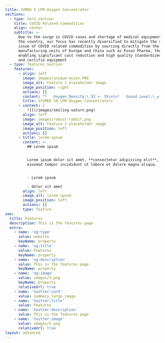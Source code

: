 ```yaml
---
title: JUMAO 5 LPM Oxygen Concentrator
sections:
  - type: hero_section
    title: COVID Related Commodities
    align: center
    subtitle: >-
      Due to the surge in COVID cases and shortage of medical equipment across
      the country, our focus has recently diversified to mitigate the supply
      issue of COVID related commodities by sourcing directly from the top
      manufacturing units of Europe and China such as Fosun Pharma, thereby
      enabling significant cost reduction and high quality standardized, tested
      and certifie equipment
  - type: features_section
    features:
      - align: left
        image: images/unique-onion.PNG
        image_alt: Feature 1 placeholder image
        image_position: right
        actions: []
        content: "*   Oxygen Density:\_93 +- 3%\n\n*   Sound Level:\_≤ 55db\n\n*   Flow Rate:\_10 L\\Min\n\n*   CE  Certified\n\n*   6 Months of After Sales\n\n*   Bulk Purchase Only \n\n*   Shipping Pan India\n"
        title: SYSMED 10 LPM Oxygen Concentrators
      - content: |
          ![](/images/smiling-saturn.png)
        align: left
        image: images/robust-rabbit.png
        image_alt: Feature 2 placeholder image
        image_position: left
        actions: []
      - title: lorem-ipsum
        content: >-
          ## Lorem ipsum


          Lorem ipsum dolor sit amet, **consectetur adipiscing elit**, sed do
          eiusmod tempor incididunt ut labore et dolore magna aliqua.


          - Lorem ipsum

          - dolor sit amet
        align: left
        image_alt: lorem-ipsum
        image_position: left
        actions: []
        type: feature
seo:
  title: Features
  description: This is the features page
  extra:
    - name: 'og:type'
      value: website
      keyName: property
    - name: 'og:title'
      value: Features
      keyName: property
    - name: 'og:description'
      value: This is the features page
      keyName: property
    - name: 'og:image'
      value: images/5.png
      keyName: property
      relativeUrl: true
    - name: 'twitter:card'
      value: summary_large_image
    - name: 'twitter:title'
      value: Features
    - name: 'twitter:description'
      value: This is the features page
    - name: 'twitter:image'
      value: images/5.png
      relativeUrl: true
layout: advanced
---
```

